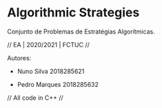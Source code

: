 # Algorithmic Strategies
Conjunto de Problemas de Estratégias Algorítmicas.


//      EA   |   2020/2021   |   FCTUC       //

Autores:     

- Nuno Silva      2018285621

- Pedro Marques   2018285632

//              All code in C++              //

